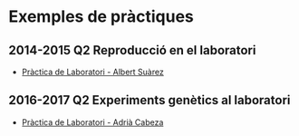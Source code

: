 # Exemples de pràctiques

## 2014-2015 Q2 Reproducció en el laboratori
- [Pràctica de Laboratori - Albert Suàrez](https://github.com/AlbertSuarez/PRO2-Practice)


## 2016-2017 Q2 Experiments genètics al laboratori
- [Pràctica de Laboratori - Adrià Cabeza](https://github.com/adriacabeza/ProjectPRO2)
